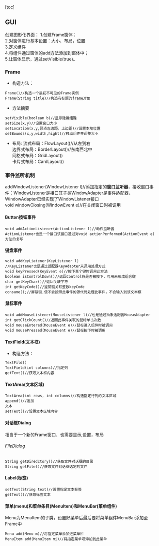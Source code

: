 [toc]
## GUI
创建图形化界面：
1.创建Frame窗体；   
2.对窗体进行基本设置：大小，布局，位置    
3.定义组件    
4.将组件通过窗体的add方法添加到窗体中；   
5.让窗体显示，通过setVisible(true)。
### Frame
- 构造方法：
```
Frame()//构造一个最初不可见的Frame实例
Frame(String title)//构造有标题的frame对象
```
- 方法摘要
```
setVisible(boolean b)//显示隐藏组键
setSize(x,y)//设置窗口大小
setLocation(x,y,顶点左边距，上边距)//设置本地位置
setBounds(x,y,width,hight)//移动组件并调整大小
```
- 布局:
流式布局：FlowLayout()//从左到右   
边界式布局：BorderLayout()//东南西北中     
网格式布局：GridLayout()  
卡片式布局：CardLayout()
### 事件监听机制
addWindowListener(WindowListener l)//添加指定的**窗口监听器**，接收窗口事件：WindowListener是接口其子类WindowAdapter是事件适配器，WindowAdapter已经实现了WindowListener接口    
void windowClosing(WindowEvent e)//在关闭窗口时被调用
####  Button按钮事件
```
void addActionListener(ActionListener l)//动作监听器
ActionListener也是一个接口该接口通过对void actionPerformed(ActionEvent e)方法的复写
```
#### 键盘事件
```
void addKeyLiatener(KeyListener l)
//KeyListener也是通过适配器KeyAdapter来调用处理方式
void keyPressed(KeyEvent e)//按下某个键时调用此方法
boolean isControlDown()//返回Control符是否被按下，可用来形成组合键
char getKeyChar()//返回关联字符
int getKeyCode()//返回键关联整数keyCode
consume();//屏蔽键,使不会按照此事件的源代码处理此事件，不会输入到该文本框
```
#### 鼠标事件
```
void addMouseListener(MouseListener l)//也是通过抽象适配器MouseAdapter
int getClickCount()//返回此事件关联的鼠标单击次数
void mouseEntered(MouseEvent e)//鼠标进入组件时被调用
void mousePressed(MouseEvent e)//鼠标按下时被调用
```
#### TextField(文本框)
- 构造方法：
```
TextFild()
TextField(int columns)//指定列
getText()//获取文本框内容

```
#### TextArea(文本区域)  
```
TextArea(int rows, int columns)//构造指定行列的文本区域
append()//追加
文本
setText()//设置文本区域内容
```

#### 对话框Dialog
相当于一个新的Frame窗口，也需要显示,设置，布局   
###### FileDialog
```
String getDiredctory()//获取文件对话框的目录
String getFile()//获取文件对话框选定的文件
```
#### Label(标签)
```
setText(String text)//设置指定文本标签
getText()//获取标签文本
```
#### 菜单(menu)和菜单条目(MenuItem)和MenuBar(菜单组件)
Menu为MenuItem的子类，设置好菜单后最后要将菜单组件MenuBar添加至Frame中
```
Menu add(Menu m)//将指定菜单添加进菜单栏
MenuItem add(MenuItem mi)//将指定菜单项添加到此菜单
```

